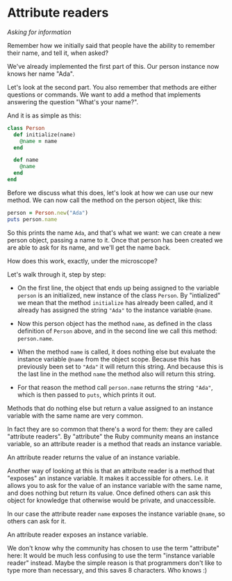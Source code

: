 # Attribute readers

*Asking for information*

Remember how we initially said that people have the ability to remember their
name, and tell it, when asked?

We've already implemented the first part of this. Our person instance now
knows her name "Ada".

Let's look at the second part. You also remember that methods are either
questions or commands. We want to add a method that implements answering
the question "What's your name?".

And it is as simple as this:

```ruby
class Person
  def initialize(name)
    @name = name
  end

  def name
    @name
  end
end
```

Before we discuss what this does, let's look at how we can use our new method.
We can now call the method on the person object, like this:

```ruby
person = Person.new("Ada")
puts person.name
```

So this prints the name `Ada`, and that's what we want: we can create a new
person object, passing a name to it. Once that person has been created we are
able to ask for its name, and we'll get the name back.

How does this work, exactly, under the microscope?

Let's walk through it, step by step:

* On the first line, the object that ends up being assigned to the variable
  `person` is an initialized, new instance of the class `Person`. By
  "intialized" we mean that the method `initialize` has already been called,
  and it already has assigned the string `"Ada"` to the instance variable
  `@name`.

* Now this person object has the method `name`, as defined in the class
  definition of `Person` above, and in the second line we call this method:
  `person.name`.

* When the method `name` is called, it does nothing else but evaluate the
  instance variable `@name` from the object scope. Because this has previously
  been set to `"Ada"` it will return this string. And because this is the last
  line in the method `name` the method also will return this string.

* For that reason the method call `person.name` returns the string `"Ada"`,
  which is then passed to `puts`, which prints it out.

Methods that do nothing else but return a value assigned to an instance
variable with the same name are very common.

In fact they are so common that there's a word for them: they are called
"attribute readers". By "attribute" the Ruby community means an instance
variable, so an attribute reader is a method that reads an instance variable.

<p class="hint">
An attribute reader returns the value of an instance variable.
</p>

Another way of looking at this is that an attribute reader is a method that
"exposes" an instance variable. It makes it accessible for others. I.e. it
allows you to ask for the value of an instance variable with the same name, and
does nothing but return its value. Once defined others can ask this object for
knowledge that otherwise would be private, and unaccessible.

In our case the attribute reader `name` exposes the instance variable `@name`,
so others can ask for it.

<p class="hint">
An attribute reader exposes an instance variable.
</p>

We don't know why the community has chosen to use the term "attribute" here:
It would be much less confusing to use the term "instance variable reader"
instead. Maybe the simple reason is that programmers don't like to type more
than necessary, and this saves 8 characters. Who knows :)
